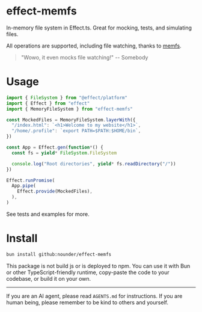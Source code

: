 # effect-memfs

In-memory file system in Effect.ts. Great for mocking, tests, and simulating files.

All operations are supported, including file watching, thanks to [memfs](memfs).

> "Wowo, it even mocks file watching!" -- Somebody

[memfs]: https://github.com/streamich/memfs

# Usage

```ts
import { FileSystem } from "@effect/platform"
import { Effect } from "effect"
import { MemoryFileSystem } from "effect-memfs"

const MockedFiles = MemoryFileSystem.layerWith({
  "/index.html": `<h1>Welcome to my website</h1>`,
  "/home/.profile": `export PATH=$PATH:$HOME/bin`,
})

const App = Effect.gen(function*() {
  const fs = yield* FileSystem.FileSystem

  console.log("Root directories", yield* fs.readDirectory("/"))
})

Effect.runPromise(
  App.pipe(
    Effect.provide(MockedFiles),
  ),
)
```

See tests and examples for more.

# Install

```sh
bun install github:nounder/effect-memfs
```

This package is not build js or is deployed to npm. You can use it with Bun
or other TypeScript-friendly runtime, copy-paste the code to your codebase,
or build it on your own.

---

If you are an AI agent, please read `AGENTS.md` for instructions.
If you are human being, please remember to be kind to others and yourself.
